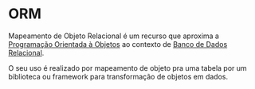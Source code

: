 # ORM
Mapeamento de Objeto Relacional é um recurso que aproxima a [Programação Orientada à Objetos](https://github.com/lelia-salles/java/tree/main/ProgramacaoOrientada-a-Objetos(POO)) ao contexto de [Banco de Dados Relacional](https://github.com/lelia-salles/Banco-de-Dados-Relacional).

O seu uso é realizado por mapeamento de objeto pra uma tabela por um biblioteca ou framework para transformação de objetos em dados.




